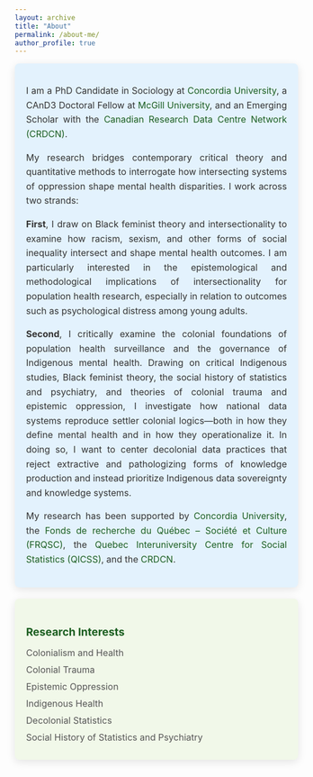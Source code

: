 ```yaml
---
layout: archive
title: "About"
permalink: /about-me/
author_profile: true
---
```


<style>
  .icon {
    margin-right: 10px;
    color: #1B5E20;
  }

  .card {
    border-radius: 8px;
    padding: 20px;
    margin-bottom: 20px;
    color: #333333;
    box-shadow: 0px 4px 15px rgba(0, 0, 0, 0.1);
    transition: transform 0.2s, box-shadow 0.2s;
  }

  .card:hover {
    transform: translateY(-5px);
    box-shadow: 0px 6px 20px rgba(0, 0, 0, 0.2);
  }

  .card:first-of-type {
    background-color: #F3F4F6;
  }

  .card:nth-of-type(2) {
    background-color: #E3F2FD;
  }

  .card:nth-of-type(3) {
    background-color: #F1F8E9;
  }

  .card:nth-of-type(4) {
    background-color: #FFF3E0;
  }

  .card h3 {
    font-size: 1.2rem;
    font-weight: bold;
    color: #1B5E20;
    margin-bottom: 15px;
  }

  .card ul {
    list-style: none;
    padding: 0;
    margin: 0;
  }

  .card ul li {
    margin-bottom: 10px;
    font-size: 1rem;
    color: #555;
  }

  .card p {
    font-size: 1rem;
    color: #333;
    line-height: 1.6;
    text-align: justify;
  }

  .email {
    font-weight: bold;
    color: #1B5E20;
  }

  a {
    color: #1B5E20;
    text-decoration: none;
  }

  a:hover {
    text-decoration: underline;
  }
</style>

<div class="card">
  <p>
    I am a PhD Candidate in Sociology at 
    <a href="https://www.concordia.ca/artsci/sociology-anthropology.html" target="_blank">Concordia University</a>, 
    a CAnD3 Doctoral Fellow at 
    <a href="https://www.mcgill.ca/cand3/our-people/fellows-2024-25" target="_blank">McGill University</a>, 
    and an Emerging Scholar with the 
    <a href="https://crdcn.ca" target="_blank">Canadian Research Data Centre Network (CRDCN)</a>.
  </p>

  <p>
    My research bridges contemporary critical theory and quantitative methods to interrogate how intersecting systems of oppression shape mental health disparities. I work across two strands:  
  </p>

  <p>
    <strong>First</strong>, I draw on Black feminist theory and intersectionality to examine how racism, sexism, and other forms of social inequality intersect and shape mental health outcomes. I am particularly interested in the epistemological and methodological implications of intersectionality for population health research, especially in relation to outcomes such as psychological distress among young adults.
  </p>

<p>
  <strong>Second</strong>, I critically examine the colonial foundations of population health surveillance and the governance of Indigenous mental health. Drawing on critical Indigenous studies, Black feminist theory, the social history of statistics and psychiatry, and theories of colonial trauma and epistemic oppression, I investigate how national data systems reproduce settler colonial logics—both in how they define mental health and in how they operationalize it. In doing so, I want to center decolonial data practices that reject extractive and pathologizing forms of knowledge production and instead prioritize Indigenous data sovereignty and knowledge systems.
</p>


  <p>
    My research has been supported by 
    <a href="https://www.concordia.ca" target="_blank">Concordia University</a>, 
    the <a href="https://frq.gouv.qc.ca/" target="_blank">Fonds de recherche du Québec – Société et Culture (FRQSC)</a>, 
    the <a href="https://www.ciqss.org" target="_blank">Quebec Interuniversity Centre for Social Statistics (QICSS)</a>, 
    and the <a href="https://crdcn.ca" target="_blank">CRDCN</a>.
  </p>

</div>

<div class="card">
  <h3>Research Interests</h3>
  <ul>
    <li>Colonialism and Health</li>
    <li>Colonial Trauma</li>
    <li>Epistemic Oppression</li>
    <li>Indigenous Health</li>
    <li>Decolonial Statistics</li>
    <li>Social History of Statistics and Psychiatry</li>
  </ul>
</div>